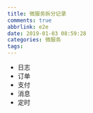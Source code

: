 ```yaml
---
title: 微服务拆分记录
comments: true
abbrlink: e2e
date: 2019-01-03 08:59:28
categories: 微服务
tags:
---
```


- 日志
- 订单
- 支付
- 消息
- 定时
